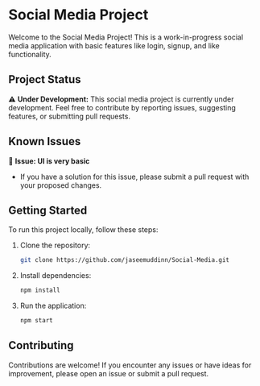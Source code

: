 # Social Media Project

Welcome to the Social Media Project! This is a work-in-progress social media application with basic features like login, signup, and like functionality.


## Project Status

⚠️ **Under Development:**
This social media project is currently under development. Feel free to contribute by reporting issues, suggesting features, or submitting pull requests.

## Known Issues

🚧 **Issue: UI is very basic**
   - If you have a solution for this issue, please submit a pull request with your proposed changes.

## Getting Started

To run this project locally, follow these steps:

1. Clone the repository:

   ```bash
   git clone https://github.com/jaseemuddinn/Social-Media.git

2. Install dependencies:

   ```bash
   npm install

3. Run the application:

   ```bash
   npm start


## Contributing
Contributions are welcome! If you encounter any issues or have ideas for improvement, please open an issue or submit a pull request.
